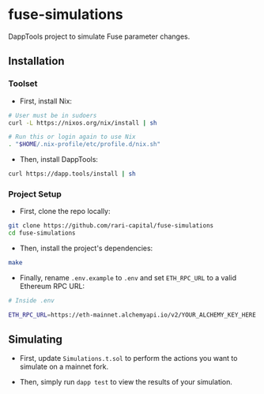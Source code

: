 # fuse-simulations

DappTools project to simulate Fuse parameter changes.

## Installation

### Toolset

- First, install Nix:

```sh
# User must be in sudoers
curl -L https://nixos.org/nix/install | sh

# Run this or login again to use Nix
. "$HOME/.nix-profile/etc/profile.d/nix.sh"
```

- Then, install DappTools:

```sh
curl https://dapp.tools/install | sh
```

### Project Setup

- First, clone the repo locally:

```sh
git clone https://github.com/rari-capital/fuse-simulations
cd fuse-simulations
```

- Then, install the project's dependencies:

```sh
make
```

- Finally, rename `.env.example` to `.env` and set `ETH_RPC_URL` to a valid Ethereum RPC URL:

```sh
# Inside .env

ETH_RPC_URL=https://eth-mainnet.alchemyapi.io/v2/YOUR_ALCHEMY_KEY_HERE # Set this to a valid Ethereum RPC URL.
```

## Simulating

- First, update `Simulations.t.sol` to perform the actions you want to simulate on a mainnet fork.

- Then, simply run `dapp test` to view the results of your simulation.
